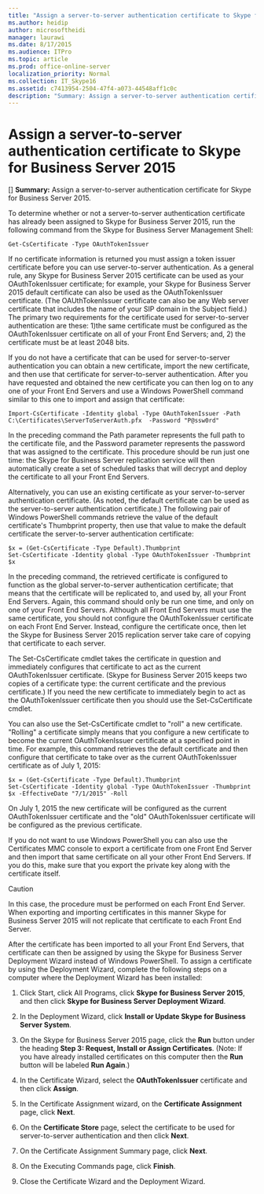 ```yaml
---
title: "Assign a server-to-server authentication certificate to Skype for Business Server 2015"
ms.author: heidip
author: microsoftheidi
manager: laurawi
ms.date: 8/17/2015
ms.audience: ITPro
ms.topic: article
ms.prod: office-online-server
localization_priority: Normal
ms.collection: IT_Skype16
ms.assetid: c7413954-2504-47f4-a073-44548aff1c0c
description: "Summary: Assign a server-to-server authentication certificate for Skype for Business Server 2015."
---
```


# Assign a server-to-server authentication certificate to Skype for Business Server 2015
[]
 **Summary:** Assign a server-to-server authentication certificate for Skype for Business Server 2015.
  
To determine whether or not a server-to-server authentication certificate has already been assigned to Skype for Business Server 2015, run the following command from the Skype for Business Server Management Shell:
  
```
Get-CsCertificate -Type OAuthTokenIssuer
```

If no certificate information is returned you must assign a token issuer certificate before you can use server-to-server authentication. As a general rule, any Skype for Business Server 2015 certificate can be used as your OAuthTokenIssuer certificate; for example, your Skype for Business Server 2015 default certificate can also be used as the OAuthTokenIssuer certificate. (The OAUthTokenIssuer certificate can also be any Web server certificate that includes the name of your SIP domain in the Subject field.) The primary two requirements for the certificate used for server-to-server authentication are these: 1)the same certificate must be configured as the OAuthTokenIssuer certificate on all of your Front End Servers; and, 2) the certificate must be at least 2048 bits.
  
If you do not have a certificate that can be used for server-to-server authentication you can obtain a new certificate, import the new certificate, and then use that certificate for server-to-server authentication. After you have requested and obtained the new certificate you can then log on to any one of your Front End Servers and use a Windows PowerShell command similar to this one to import and assign that certificate:
  
```
Import-CsCertificate -Identity global -Type OAuthTokenIssuer -Path C:\Certificates\ServerToServerAuth.pfx  -Password "P@ssw0rd"
```

In the preceding command the Path parameter represents the full path to the certificate file, and the Password parameter represents the password that was assigned to the certificate. This procedure should be run just one time: the Skype for Business Server replication service will then automatically create a set of scheduled tasks that will decrypt and deploy the certificate to all your Front End Servers.
  
Alternatively, you can use an existing certificate as your server-to-server authentication certificate. (As noted, the default certificate can be used as the server-to-server authentication certificate.) The following pair of Windows PowerShell commands retrieve the value of the default certificate's Thumbprint property, then use that value to make the default certificate the server-to-server authentication certificate:
  
```
$x = (Get-CsCertificate -Type Default).Thumbprint
Set-CsCertificate -Identity global -Type OAuthTokenIssuer -Thumbprint $x
```

In the preceding command, the retrieved certificate is configured to function as the global server-to-server authentication certificate; that means that the certificate will be replicated to, and used by, all your Front End Servers. Again, this command should only be run one time, and only on one of your Front End Servers. Although all Front End Servers must use the same certificate, you should not configure the OAuthTokenIssuer certificate on each Front End Server. Instead, configure the certificate once, then let the Skype for Business Server 2015 replication server take care of copying that certificate to each server.
  
The Set-CsCertificate cmdlet takes the certificate in question and immediately configures that certificate to act as the current OAuthTokenIssuer certificate. (Skype for Business Server 2015 keeps two copies of a certificate type: the current certificate and the previous certificate.) If you need the new certificate to immediately begin to act as the OAuthTokenIssuer certificate then you should use the Set-CsCertificate cmdlet.
  
You can also use the Set-CsCertificate cmdlet to "roll" a new certificate. "Rolling" a certificate simply means that you configure a new certificate to become the current OAuthTokenIssuer certificate at a specified point in time. For example, this command retrieves the default certificate and then configure that certificate to take over as the current OAuthTokenIssuer certificate as of July 1, 2015:
  
```
$x = (Get-CsCertificate -Type Default).Thumbprint
Set-CsCertificate -Identity global -Type OAuthTokenIssuer -Thumbprint $x -EffectiveDate "7/1/2015" -Roll
```

On July 1, 2015 the new certificate will be configured as the current OAuthTokenIssuer certificate and the "old" OAuthTokenIssuer certificate will be configured as the previous certificate.
  
If you do not want to use Windows PowerShell you can also use the Certificates MMC console to export a certificate from one Front End Server and then import that same certificate on all your other Front End Servers. If you do this, make sure that you export the private key along with the certificate itself.
  
> [!CAUTION]
> In this case, the procedure must be performed on each Front End Server. When exporting and importing certificates in this manner Skype for Business Server 2015 will not replicate that certificate to each Front End Server. 
  
After the certificate has been imported to all your Front End Servers, that certificate can then be assigned by using the Skype for Business Server Deployment Wizard instead of Windows PowerShell. To assign a certificate by using the Deployment Wizard, complete the following steps on a computer where the Deployment Wizard has been installed:
  
1. Click Start, click All Programs, click **Skype for Business Server 2015**, and then click **Skype for Business Server Deployment Wizard**.
    
2. In the Deployment Wizard, click **Install or Update Skype for Business Server System**.
    
3. On the Skype for Business Server 2015 page, click the **Run** button under the heading **Step 3: Request, Install or Assign Certificates**. (Note: If you have already installed certificates on this computer then the **Run** button will be labeled **Run Again**.)
    
4. In the Certificate Wizard, select the **OAuthTokenIssuer** certificate and then click **Assign**.
    
5. In the Certificate Assignment wizard, on the **Certificate Assignment** page, click **Next**.
    
6. On the **Certificate Store** page, select the certificate to be used for server-to-server authentication and then click **Next**.
    
7. On the Certificate Assignment Summary page, click **Next**.
    
8. On the Executing Commands page, click **Finish**.
    
9. Close the Certificate Wizard and the Deployment Wizard.
    

